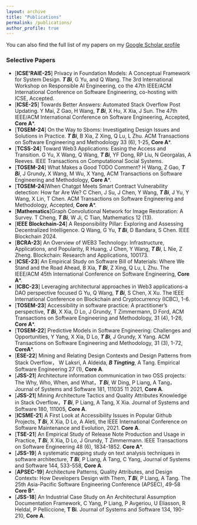 ```yaml
---
layout: archive
title: "Publications"
permalink: /publications/
author_profile: true
---
```


You can also find the full list of my papers on my [Google Scholar profile](https://scholar.google.com.au/citations?hl=en&user=0ixOsn8AAAAJ&view_op=list_works&gmla=AILGF5WCo5O6ZNXH1GxUplKkThtlPzvQ80-3bVputjiKg3Fm7urI711dxnsWNga0pIdqvbxlP9ryuyb0eoy91udq)


### Selective Papers 

- [**ICSE'RAIE-25**] Privacy in Foundation Models: A Conceptual Framework for System Design. ***T Bi***, G Yu, and Q Wang. The 3rd International Workshop on Responsible AI Engineering, co the 47th IEEE/ACM International Conference on Software Engineering, co-hosting with ICSE, Accepted. 
- [**ICSE-25**] Towards Better Answers: Automated Stack Overflow Post Updating. Y Mai, Z Gao, H Wang, ***T Bi***, X Hu, X Xia, J Sun. The 47th IEEE/ACM International Conference on Software Engineering, Accepted, **Core A***. 
- [**TOSEM-24**] On the Way to Sboms: Investigating Design Issues and Solutions in Practice. ***T Bi***, B Xia, Z Xing, Q Lu, L Zhu. ACM Transactions on Software Engineering and Methodology 33 (6), 1-25, **Core A***.
- [**TCSS-24**] Toward Web3 Applications: Easing the Access and Transition. G Yu, X Wang, Q Wang, ***T Bi***, YF Dong, RP Liu, N Georgalas, A Reeves. IEEE Transactions on Computational Social Systems.
- [**TOSEM-24**] What Makes a Good TODO Comment? H Wang, Z Gao, ***T Bi***, J Grundy, X Wang, M Wu, X Yang, ACM Transactions on Software Engineering and Methodology, **Core A***.
- [**TOSEM-24**]When Chatgpt Meets Smart Contract Vulnerability detection: How far Are We? C Chen, J Su, J Chen, Y Wang, ***T Bi***, J Yu, Y Wang, X Lin, T Chen. ACM Transactions on Software Engineering and Methodology, Accepted, **Core A***.
- [**Mathematics**]Graph Convolutional Network for Image Restoration: A Survey. T Cheng, ***T Bi***, W Ji, C Tian, Mathematics 12 (13).
- [**IEEE Blockchain-24**] A Responsibility Pillar: Exploring and Assessing Decentralized Intelligence. Q Wang, G Yu, ***T Bi***, D Bandara, S Chen. IEEE Blockchain 2024.
- [**BCRA-23**] An Overview of WEB3 Technology: Infrastructure, Applications, and Popularity, R Huang, J Chen, Y Wang, ***T Bi***, L Nie, Z Zheng. Blockchain: Research and Applications, 100173.
- [**ICSE-23**] An Empirical Study on Software Bill of Materials: Where We Stand and the Road Ahead, B Xia, ***T Bi***, Z Xing, Q Lu, L Zhu. The IEEE/ACM 45th International Conference on Software Engineering, **Core A***.
- [**ICBC-23**] Leveraging architectural approaches in Web3 applications-a DAO perspective focused G Yu, Q Wang, ***T Bi***, S Chen, X Xu. The IEEE International Conference on Blockchain and Cryptocurrency (ICBC), 1-6.
-  [**TOSEM-23**] Accessibility in software practice: A practitioner’s perspective, ***T Bi***, X Xia, D Lo, J Grundy, T Zimmermann, D Ford, ACM Transactions on Software Engineering and Methodology, 31 (4), 1-26, **Core A***.
- [**TOSEM-22**] Predictive Models in Software Engineering: Challenges and Opportunities, Y Yang, X Xia, D Lo, ***T Bi***, J Grundy, X Yang. ACM Transactions on Software Engineering and Methodology, 31 (3), 1-72, **CoreA***.
- [**ESE-22**] Mining and Relating Design Contexts and Design Patterns from Stack Overflow， W Laksri, A Aldeida, ***B Tingting***, A Tang. Empirical Software Engineering 27 (1), **Core A**.
- [**JSS-21**] Architecture information communication in two OSS projects: The Why, Who, When, and What，***T Bi***, W Ding, P Liang, A Tang， Journal of Systems and Software 181, 111035	11	2021, **Core A**.
- [**JSS-21**] Mining Architecture Tactics and Quality Attributes Knowledge in Stack Overflow，***T Bi***, P Liang, A Tang, X Xia. Journal of Systems and Software 180, 111005, **Core A**.
- [**ICSME-21**] A First Look at Accessibility Issues in Popular Github Projects, ***T Bi***, X Xia, D Lo, A Aleti, the IEEE International Conference on Software Maintenance and Evolution, 2021. **Core A**.
- [**TSE-21**] An Empirical Study of Release Note Production and Usage in Practice, ***T Bi***, X Xia, D Lo, J Grundy, T Zimmermann. IEEE Transactions on Software Engineering 48 (6), 1834-1852. **Core A***.
- [**JSS-19**] A systematic mapping study on text analysis techniques in software architecture, ***T Bi***, P Liang, A Tang, C Yang, Journal of Systems and Software 144, 533-558, **Core A**.
- [**APSEC-19**] Architecture Patterns, Quality Attributes, and Design Contexts: How Developers Design with Them, ***T Bi***, P Liang, A Tang. The 25th Asia-Pacific Software Engineering Conference (APSEC), 49-58 **Core B***.
- [**JSS-18**] An Industrial Case Study on An Architectural Assumption Documentation Framework, C Yang, P Liang, P Avgeriou, U Eliasson, R Heldal, P Pelliccione, **T Bi**. Journal of Systems and Software 134, 190-210, **Core A**.

